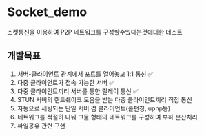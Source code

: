 # Socket_demo
소켓통신을 이용하여 P2P 네트워크를 구성할수있다는것에대한 테스트

## 개발목표
1. 서버-클라이언트 관계에서 포트를 열어놓고 1:1 통신 ✅
2. 다중 클라이언트가 접속 가능한 서버 ✅
3. 다중 클라이언트끼리 서버를 통한 릴레이 통신 ✅
4. STUN 서버의 핸드쉐이크 도움을 받는 다중 클라이언트끼리 직접 통신
5. 자동으로 세팅되는 단일 서버 겸 클라이언트(홀펀칭, upnp등)
6. 네트워크를 적절히 나눠 그물 형태의 네트워크를 구성하여 부하 분산처리
7. 파일공유 관련 구현